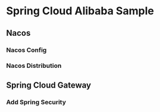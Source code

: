 # Spring Cloud Alibaba Sample

## Nacos

### Nacos Config

### Nacos Distribution

## Spring Cloud Gateway

### Add Spring Security